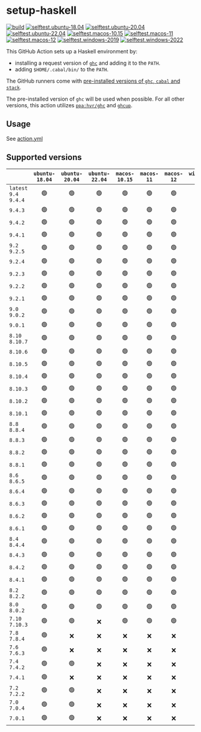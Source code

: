 # setup-haskell

[![build](https://github.com/hspec/setup-haskell/actions/workflows/build.yml/badge.svg)](https://github.com/hspec/setup-haskell/actions/workflows/build.yml)
[![selftest.ubuntu-18.04](https://github.com/hspec/setup-haskell/actions/workflows/selftest.ubuntu-18.04.yml/badge.svg)](https://github.com/hspec/setup-haskell/actions/workflows/selftest.ubuntu-18.04.yml)
[![selftest.ubuntu-20.04](https://github.com/hspec/setup-haskell/actions/workflows/selftest.ubuntu-20.04.yml/badge.svg)](https://github.com/hspec/setup-haskell/actions/workflows/selftest.ubuntu-20.04.yml)
[![selftest.ubuntu-22.04](https://github.com/hspec/setup-haskell/actions/workflows/selftest.ubuntu-22.04.yml/badge.svg)](https://github.com/hspec/setup-haskell/actions/workflows/selftest.ubuntu-22.04.yml)
[![selftest.macos-10.15](https://github.com/hspec/setup-haskell/actions/workflows/selftest.macos-10.15.yml/badge.svg)](https://github.com/hspec/setup-haskell/actions/workflows/selftest.macos-10.15.yml)
[![selftest.macos-11](https://github.com/hspec/setup-haskell/actions/workflows/selftest.macos-11.yml/badge.svg)](https://github.com/hspec/setup-haskell/actions/workflows/selftest.macos-11.yml)
[![selftest.macos-12](https://github.com/hspec/setup-haskell/actions/workflows/selftest.macos-12.yml/badge.svg)](https://github.com/hspec/setup-haskell/actions/workflows/selftest.macos-12.yml)
[![selftest.windows-2019](https://github.com/hspec/setup-haskell/actions/workflows/selftest.windows-2019.yml/badge.svg)](https://github.com/hspec/setup-haskell/actions/workflows/selftest.windows-2019.yml)
[![selftest.windows-2022](https://github.com/hspec/setup-haskell/actions/workflows/selftest.windows-2022.yml/badge.svg)](https://github.com/hspec/setup-haskell/actions/workflows/selftest.windows-2022.yml)

This GitHub Action sets up a Haskell environment by:

- installing a request version of [`ghc`][ghc] and adding it to the `PATH`.
- adding `$HOME/.cabal/bin/` to the `PATH`.

The GitHub runners come with
[pre-installed versions of `ghc`, `cabal` and `stack`](https://docs.github.com/en/actions/using-github-hosted-runners/about-github-hosted-runners#preinstalled-software).

The pre-installed version of `ghc` will be used when possible.  For all other
versions, this action utilizes
[`ppa:hvr/ghc`](https://launchpad.net/~hvr/+archive/ubuntu/ghc) and
[`ghcup`](https://www.haskell.org/ghcup/).

## Usage

See [action.yml](action.yml)

## Supported versions
<!-- BEGIN generated by generate/readme.ts -->
|                        | `ubuntu-18.04` | `ubuntu-20.04` | `ubuntu-22.04` | `macos-10.15` | `macos-11` | `macos-12` | `windows-2019` | `windows-2022` |
| :--------------------- | :------------: | :------------: | :------------: | :-----------: | :--------: | :--------: | :------------: | :------------: |
| `latest` `9.4` `9.4.4` |       🟢       |       🟢       |       🟢       |       🟢      |     🟢     |     🟢     |       🟢       |       🟢       |
| `9.4.3`                |       🟢       |       🟢       |       🟢       |       🟢      |     🟢     |     🟢     |       🟢       |       🟢       |
| `9.4.2`                |       🟢       |       🟢       |       🟢       |       🟢      |     🟢     |     🟢     |       🟢       |       🟢       |
| `9.4.1`                |       🟢       |       🟢       |       🟢       |       🟢      |     🟢     |     🟢     |       🟢       |       🟢       |
| `9.2` `9.2.5`          |       🟢       |       🟢       |       🟢       |       🟢      |     🟢     |     🟢     |       🟢       |       🟢       |
| `9.2.4`                |       🟢       |       🟢       |       🟢       |       🟢      |     🟢     |     🟢     |       🟢       |       🟢       |
| `9.2.3`                |       🟢       |       🟢       |       🟢       |       🟢      |     🟢     |     🟢     |       🟢       |       🟢       |
| `9.2.2`                |       🟢       |       🟢       |       🟢       |       🟢      |     🟢     |     🟢     |       🟢       |       🟢       |
| `9.2.1`                |       🟢       |       🟢       |       🟢       |       🟢      |     🟢     |     🟢     |       🟢       |       🟢       |
| `9.0` `9.0.2`          |       🟢       |       🟢       |       🟢       |       🟢      |     🟢     |     🟢     |       🟢       |       🟢       |
| `9.0.1`                |       🟢       |       🟢       |       🟢       |       🟢      |     🟢     |     🟢     |       🟢       |       🟢       |
| `8.10` `8.10.7`        |       🟢       |       🟢       |       🟢       |       🟢      |     🟢     |     🟢     |       🟢       |       🟢       |
| `8.10.6`               |       🟢       |       🟢       |       🟢       |       🟢      |     🟢     |     🟢     |       🟢       |       🟢       |
| `8.10.5`               |       🟢       |       🟢       |       🟢       |       🟢      |     🟢     |     🟢     |       🟢       |       🟢       |
| `8.10.4`               |       🟢       |       🟢       |       🟢       |       🟢      |     🟢     |     🟢     |       🟢       |       🟢       |
| `8.10.3`               |       🟢       |       🟢       |       🟢       |       🟢      |     🟢     |     🟢     |       🟢       |       🟢       |
| `8.10.2`               |       🟢       |       🟢       |       🟢       |       🟢      |     🟢     |     🟢     |       🟢       |       🟢       |
| `8.10.1`               |       🟢       |       🟢       |       🟢       |       🟢      |     🟢     |     🟢     |       🟢       |       🟢       |
| `8.8` `8.8.4`          |       🟢       |       🟢       |       🟢       |       🟢      |     🟢     |     🟢     |       🟢       |       🟢       |
| `8.8.3`                |       🟢       |       🟢       |       🟢       |       🟢      |     🟢     |     🟢     |       🟢       |       ❌       |
| `8.8.2`                |       🟢       |       🟢       |       🟢       |       🟢      |     🟢     |     🟢     |       🟢       |       🟢       |
| `8.8.1`                |       🟢       |       🟢       |       🟢       |       🟢      |     🟢     |     🟢     |       🟢       |       🟢       |
| `8.6` `8.6.5`          |       🟢       |       🟢       |       🟢       |       🟢      |     🟢     |     🟢     |       🟢       |       🟢       |
| `8.6.4`                |       🟢       |       🟢       |       🟢       |       🟢      |     🟢     |     🟢     |       🟢       |       🟢       |
| `8.6.3`                |       🟢       |       🟢       |       🟢       |       🟢      |     🟢     |     🟢     |       🟢       |       🟢       |
| `8.6.2`                |       🟢       |       🟢       |       🟢       |       🟢      |     🟢     |     🟢     |       🟢       |       🟢       |
| `8.6.1`                |       🟢       |       🟢       |       🟢       |       🟢      |     🟢     |     🟢     |       🟢       |       🟢       |
| `8.4` `8.4.4`          |       🟢       |       🟢       |       🟢       |       🟢      |     🟢     |     🟢     |       🟢       |       🟢       |
| `8.4.3`                |       🟢       |       🟢       |       🟢       |       🟢      |     🟢     |     🟢     |       🟢       |       🟢       |
| `8.4.2`                |       🟢       |       🟢       |       🟢       |       🟢      |     🟢     |     🟢     |       🟢       |       🟢       |
| `8.4.1`                |       🟢       |       🟢       |       🟢       |       🟢      |     🟢     |     🟢     |       🟢       |       🟢       |
| `8.2` `8.2.2`          |       🟢       |       🟢       |       🟢       |       🟢      |     🟢     |     🟢     |       🟢       |       🟢       |
| `8.0` `8.0.2`          |       🟢       |       🟢       |       🟢       |       🟢      |     🟢     |     🟢     |       🟢       |       🟢       |
| `7.10` `7.10.3`        |       🟢       |       🟢       |       ❌       |       🟢      |     🟢     |     🟢     |       🟢       |       🟢       |
| `7.8` `7.8.4`          |       🟢       |       ❌       |       ❌       |       ❌      |     ❌     |     ❌     |       ❌       |       ❌       |
| `7.6` `7.6.3`          |       🟢       |       ❌       |       ❌       |       ❌      |     ❌     |     ❌     |       ❌       |       ❌       |
| `7.4` `7.4.2`          |       🟢       |       🟢       |       ❌       |       ❌      |     ❌     |     ❌     |       ❌       |       ❌       |
| `7.4.1`                |       🟢       |       ❌       |       ❌       |       ❌      |     ❌     |     ❌     |       ❌       |       ❌       |
| `7.2` `7.2.2`          |       🟢       |       🟢       |       ❌       |       ❌      |     ❌     |     ❌     |       ❌       |       ❌       |
| `7.0` `7.0.4`          |       🟢       |       🟢       |       ❌       |       ❌      |     ❌     |     ❌     |       ❌       |       ❌       |
| `7.0.1`                |       🟢       |       🟢       |       ❌       |       ❌      |     ❌     |     ❌     |       ❌       |       ❌       |
<!-- generated by generate/readme.ts END -->

##

[ghc]: https://downloads.haskell.org/ghc/latest/docs/users_guide/
